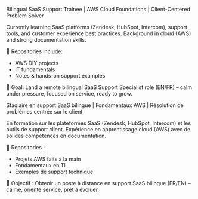 Bilingual SaaS Support Trainee | AWS Cloud Foundations | Client-Centered Problem Solver

Currently learning SaaS platforms (Zendesk, HubSpot, Intercom), support tools, and customer experience best practices. Background in cloud (AWS) and strong documentation skills.

📂 Repositories include:
- AWS DIY projects
- IT fundamentals
- Notes & hands-on support examples

🎯 Goal: Land a remote bilingual SaaS Support Specialist role (EN/FR) – calm under pressure, focused on service, ready to grow.



Stagiaire en support SaaS bilingue | Fondamentaux AWS | Résolution de problèmes centrée sur le client

En formation sur les plateformes SaaS (Zendesk, HubSpot, Intercom) et les outils de support client. Expérience en apprentissage cloud (AWS) avec de solides compétences en documentation.

📂 Repositories :
- Projets AWS faits à la main
- Fondamentaux en TI
- Exemples de support technique

🎯 Objectif : Obtenir un poste à distance en support SaaS bilingue (FR/EN) – calme, orienté service, prêt à évoluer.


